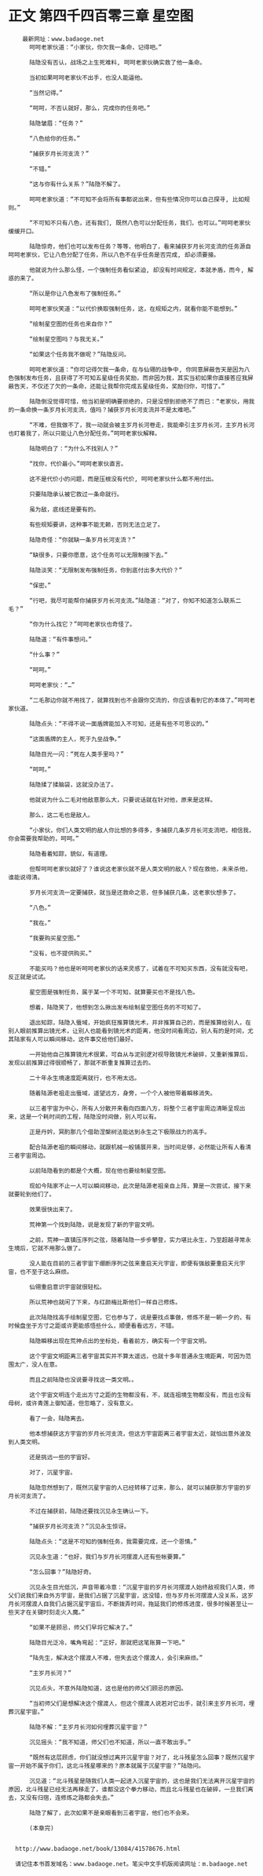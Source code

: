 # 正文 第四千四百零三章 星空图
        最新网址：www.badaoge.net
          呵呵老家伙道：“小家伙，你欠我一条命，记得吧。”
      
          陆隐没有否认，战场之上生死难料, 呵呵老家伙确实救了他一条命。
      
          当初如果呵呵老家伙不出手，也没人能逼他。
      
          “当然记得。”
      
          “呵呵，不否认就好，那么，完成你的任务吧。”
      
          陆隐皱眉：“任务？”
      
          “八色给你的任务。”
      
          “捕获岁月长河支流？”
      
          “不错。”
      
          “这与你有什么关系？”陆隐不解了。
      
          呵呵老家伙道：“不可知不会将所有事都说出来，但有些情况你可以自己探寻, 比如规则。”
      
          “不可知不只有八色，还有我们, 既然八色可以分配任务，我们，也可以。”呵呵老家伙缓缓开口。
      
          陆隐惊奇，他们也可以发布任务？等等，他明白了，看来捕获岁月长河支流的任务源自呵呵老家伙，它让八色分配了任务，所以八色不在乎任务是否完成, 却必须要接。
      
          他就说为什么那么怪，一个强制任务看似紧迫, 却没有时间规定，本就矛盾，而今, 解惑的来了。
      
          “所以是你让八色发布了强制任务。”
      
          呵呵老家伙笑道：“以代价换取强制任务，这，在规矩之内，就看你能不能想到。”
      
          “绘制星空图的任务也来自你？”
      
          “绘制星空图吗？与我无关。”
      
          “如果这个任务我不做呢？”陆隐反问。
      
          呵呵老家伙道：“你可记得欠我一条命，在与仙翎的战争中, 你同意屏蔽告天是因为八色强制发布任务，且获得了不可知五星级任务奖励，而非因为我，其实当初如果你直接答应我屏蔽告天，不仅还了欠的一条命，还能让我帮你完成五星级任务，奖励归你，可惜了。”
      
          陆隐倒没觉得可惜，他当初是明确要拒绝的，只是没想到拒绝不了而已：“老家伙，用我的一条命换一条岁月长河支流，值吗？捕获岁月长河支流并不是太难吧。”
      
          “不难，但我做不了，我一动就会被主岁月长河卷走，我能牵引主岁月长河，主岁月长河也盯着我了，所以只能让八色分配任务。”呵呵老家伙解释。
      
          陆隐明白了：“为什么不找别人？”
      
          “找你，代价最小。”呵呵老家伙直言。
      
          这不是代价小的问题，而是压根没有代价, 呵呵老家伙什么都不用付出。
      
          只要陆隐承认被它救过一条命就行。
      
          虽为敌，底线还是要有的。
      
          有些规矩要讲，这种事不能无赖，否则无法立足了。
      
          陆隐奇怪：“你就缺一条岁月长河支流？”
      
          “缺很多，只要你愿意，这个任务可以无限制接下去。”
      
          陆隐淡笑：“无限制发布强制任务，你到底付出多大代价？”
      
          “保密。”
      
          “行吧，我尽可能帮你捕获岁月长河支流。”陆隐道：“对了，你知不知道怎么联系二毛？”
      
          “你为什么找它？”呵呵老家伙也奇怪了。
      
          陆隐道：“有件事想问。”
      
          “什么事？”
      
          “呵呵。”
      
          呵呵老家伙：“…”
      
          “二毛那边你就不用找了，就算找到也不会跟你交流的，你应该看到它的本体了。”呵呵老家伙道。
      
          陆隐点头：“不得不说一面盾牌能加入不可知，还是有些不可思议的。”
      
          “这面盾牌的主人，死于九垒战争。”
      
          陆隐目光一闪：“死在人类手里吗？”
      
          “呵呵。”
      
          陆隐揉了揉脑袋，这就没办法了。
      
          他就说为什么二毛对他敌意那么大，只要说话就在针对他，原来是这样。
      
          那么，这二毛也是敌人。
      
          “小家伙，你们人类文明的敌人你比想的多得多，多捕获几条岁月长河支流吧，相信我，你会需要我帮助的，呵呵。”
      
          陆隐看着知踪，貌似，有道理。
      
          但帮呵呵老家伙就好了？谁说这老家伙就不是人类文明的敌人？现在救他，未来杀他，谁能说得清。
      
          岁月长河支流一定要捕获，就当是还救命之恩，但多捕获几条，这老家伙想多了。
      
          “八色。”
      
          “我在。”
      
          “我要购买星空图。”
      
          “没有，也不提供购买。”
      
          不能买吗？他也是听呵呵老家伙的话来灵感了，试着在不可知买东西，没有就没有吧，反正就是试试。
      
          星空图是强制任务，属于某一个不可知，就算要买也不是找八色。
      
          想着，陆隐笑了，他想到怎么揪出发布绘制星空图任务的不可知了。
      
          退出知踪，陆隐入蜃域，开始疯狂推算镜光术，并非推算自己的，而是推算给别人，在别人眼前推算出镜光术，让别人也能看到镜光术的距离，他没时间看周边，别人有的是时间，尤其陆家有人可以瞬间移动，这件事交给他们最好。
      
          一开始他自己推算镜光术很累，可自从与泥别逻对视导致镜光术破碎，又重新推算后，发现以前推算过得很顺畅了，那就不断重复推算过去的。
      
          二十年永生境速度距离就行，也不用太远。
      
          随着陆源老祖走出蜃域，遥望远方，身旁，一个个人被他带着瞬移消失。
      
          以三者宇宙为中心，所有人分散开来看向四面八方，将整个三者宇宙周边清晰呈现出来，这是一个耗时间的工程，陆隐没时间做，别人可以有。
      
          正是丹妗，冥酌那几个借助涅槃树法能达到永生之下极限战力的高手。
      
          配合陆源老祖的瞬间移动，就跟机械一般铺展开来，当时间足够，必然能让所有人看清三者宇宙周边。
      
          以前陆隐看到的都是个大概，现在他也要绘制星空图。
      
          现如今陆家不止一人可以瞬间移动，此次是陆源老祖亲自上阵，算是一次尝试，接下来就要轮到他们了。
      
          效果很快出来了。
      
          荒神第一个找到陆隐，说是发现了新的宇宙文明。
      
          之前，荒神一直镇压序列之弦，随着陆隐一步步攀登，实力堪比永生，乃至超越寻常永生境后，它就不用那么做了。
      
          没人能在目前的三者宇宙下绷断序列之弦来重启天元宇宙，即便有强敌要重启天元宇宙，也不至于这么麻烦。
      
          仙翎重启意识宇宙就很轻松。
      
          所以荒神也就闲了下来，与红颜梅比斯他们一样自己修炼。
      
          此次陆隐找高手绘制星空图，它也参与了，说是要找点事做，修炼不是一朝一夕的，有时候盘坐于方寸之距或许更能感悟些什么，顺便看看远方，不错。
      
          陆隐瞬移出现在荒神点出的坐标处，看着前方，确实有一个宇宙文明。
      
          这个宇宙文明距离三者宇宙其实并不算太遥远，也就十多年普通永生境距离，可因为范围太广，没人在意。
      
          而且之前陆隐也没说要寻找这一类文明。。
      
          这个宇宙文明连个走出方寸之距的生物都没有，不，就连祖境生物都没有，而且也没有母树，或许青莲上御知道，但忽略了，没有意义。
      
          看了一会，陆隐离去。
      
          他本想捕获这方宇宙的岁月长河支流，但这方宇宙距离三者宇宙太近，就怕出意外波及到人类文明。
      
          还是挑远一些的宇宙好。
      
          对了，沉星宇宙。
      
          陆隐忽然想到了，既然沉星宇宙的人已经转移了过来，那么，就可以捕获那方宇宙的岁月长河支流了。
      
          不过在捕获前，陆隐还要找沉见永生确认一下。
      
          “捕获岁月长河支流？”沉见永生惊讶。
      
          陆隐点头：“这是不可知的强制任务，我需要完成，还一个恩情。”
      
          沉见永生道：“也好，我们与岁月长河摆渡人还有些帐要算。”
      
          “怎么回事？”陆隐好奇。
      
          沉见永生目光低沉，声音带着冷意：“沉星宇宙的岁月长河摆渡人始终敌视我们人类，师父们说我们来自外方宇宙，是我们占据了沉星宇宙，这没错，但与岁月长河摆渡人没关系，这岁月长河摆渡人自我们占据沉星宇宙后，不断拨弄时间，拖延我们的修炼进度，很多时候甚至让一些天才在关键时刻走火入魔。”
      
          “如果不是顾忌，师父们早将它解决了。”
      
          陆隐目光泛冷，嘴角弯起：“正好，那就把这笔账算一下吧。”
      
          “陆先生，解决这个摆渡人不难，但失去这个摆渡人，会引来麻烦。”
      
          “主岁月长河？”
      
          沉见点头，不意外陆隐知道，这也是他的师父们顾忌的原因。
      
          “当初师父们是想解决这个摆渡人，但这个摆渡人说若对它出手，就引来主岁月长河，埋葬沉星宇宙。”
      
          陆隐不解：“主岁月长河如何埋葬沉星宇宙？”
      
          沉见摇头：“我不知道，师父们也不知道，所以一直不敢出手。”
      
          “既然有这层顾虑，你们就没想过离开沉星宇宙？对了，北斗残星怎么回事？既然沉星宇宙一开始不属于你们，这北斗残星哪来的？原本就属于沉星宇宙？”陆隐问。
      
          沉见道：“北斗残星是随我们人类一起进入沉星宇宙的，这也是我们无法离开沉星宇宙的原因，北斗残星已经无法再移走了，谁都没这个拳力移动，而且北斗残星也在破碎，一旦我们离去，又没有归宿，连修炼之路都会失去。”
      
          陆隐了解了，此次如果不是亲眼看到三者宇宙，他们也不会来。
      
          (本章完)
      
      
      http://www.badaoge.net/book/13084/41578676.html
      
      请记住本书首发域名：www.badaoge.net。笔尖中文手机版阅读网址：m.badaoge.net